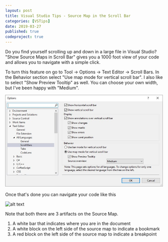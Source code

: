 ```yaml
---
layout: post
title: Visual Studio Tips - Source Map in the Scroll Bar
categories: [VSTips]
date: 2019-03-27
published: true
codeproject: true
---
```


Do you find yourself scrolling up and down in a large file in Visual Studio? "Show Source Maps in Scroll Bar" gives you a 1000 foot view of your code and allows you to navigate with a simple click.

<!--more-->

To turn this feature on go to Tool -> Options -> Text Editor -> Scroll Bars. In the Behavior section select "Use map mode for vertical scroll bar". I also like to select "Show Preview Tooltip" as well. You can choose your own width, but I've been happy with "Medium".

![alt text](/img/2019/TurnOnSourceMap.jpg "Visual of turning on Source Map scroll bar.")

Once that's done you can navigate your code like this

![alt text](/img/2019/SourceMapScrollBar.gif "Visual of turning on using the Source Map scroll bar.")

Note that both there are 3 artifacts on the Source Map.
1. A white bar that indicates where you are in the document
2. A white block on the left side of the source map to indicate a bookmark
3. A red block on the left side of the source map to indicate a breakpoint